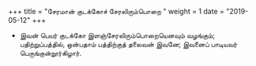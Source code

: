 ﻿+++
title = "சேரமான் குடக்கோச் சேரலிரும்பொறை  "
weight = 1
date = "2019-05-12"
+++


-  இவன் பெயர் குடக்கோ இளஞ்சேரலிரும்பொறையெனவும் வழங்கும்; பதிற்றுப்பத்தில், ஒன்பதாம் பத்திற்குத் தலைவன் இவனே; இவனைப் பாடியவர் பெருங்குன்றூர்கிழார். 
  
